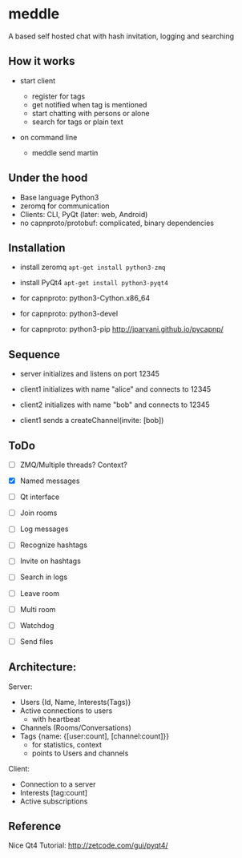 meddle
======

A based self hosted chat with hash invitation, logging and searching


How it works
------------

* start client
  - register for tags
  - get notified when tag is mentioned
  - start chatting with persons or alone
  - search for tags or plain text

* on command line
  - meddle send martin <message>


Under the hood
--------------

* Base language Python3
* zeromq for communication
* Clients: CLI, PyQt (later: web, Android)
* no capnproto/protobuf: complicated, binary dependencies


Installation
------------

* install zeromq `apt-get install python3-zmq`
* install PyQt4 `apt-get install python3-pyqt4`

* for capnproto: python3-Cython.x86_64
* for capnproto: python3-devel
* for capnproto: python3-pip http://jparyani.github.io/pycapnp/


Sequence
--------

* server initializes and listens on port 12345

* client1 initializes with name "alice" and connects to 12345

* client2 initializes with name "bob" and connects to 12345

* client1 sends a createChannel(invite: [bob])


ToDo
----

- [ ] ZMQ/Multiple threads? Context?
- [x] Named messages
- [ ] Qt interface
- [ ] Join rooms
- [ ] Log messages
- [ ] Recognize hashtags
- [ ] Invite on hashtags
- [ ] Search in logs
- [ ] Leave room
- [ ] Multi room
- [ ] Watchdog
- [ ] Send files


Architecture:
-------------

Server:

* Users {Id, Name, Interests(Tags)}
* Active connections to users
    - with heartbeat
* Channels (Rooms/Conversations)
* Tags {name: {[user:count], [channel:count]}}
    - for statistics, context
    - points to Users and channels


Client:
* Connection to a server
* Interests [tag:count]
* Active subscriptions


Reference
---------

Nice Qt4 Tutorial: http://zetcode.com/gui/pyqt4/

